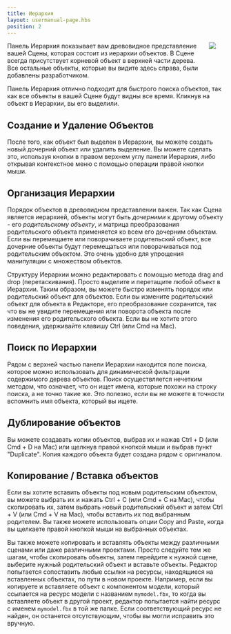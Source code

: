 ```yaml
---
title: Иерархия
layout: usermanual-page.hbs
position: 2
---
```


<img loading="lazy" src="/images/user-manual/editor/hierarchy.png" style="float: right; padding: 20px; padding-top: 0px;">

Панель Иерархия показывает вам древовидное представление вашей Сцены, которая состоит из иерархии объектов. В Сцене всегда присутствует корневой объект в верхней части дерева. Все остальные объекты, которые вы видите здесь справа, были добавлены разработчиком.

Панель Иерархия отлично подходит для быстрого поиска объектов, так как все объекты в вашей Сцене будут видны все время. Кликнув на объект в Иерархии, вы его выделили.

## Создание и Удаление Объектов

После того, как объект был выделен в Иерархии, вы можете создать новый дочерний объект или удалить выделение. Вы можете сделать это, используя кнопки в правом верхнем углу панели Иерархия, либо открывая контекстное меню с помощью операции правой кнопки мыши.

## Организация Иерархии

Порядок объектов в древовидном представлении важен. Так как Сцена является иерархией, объекты могут быть *дочерними* к другому объекту - его *родительскому объекту*, и матрица преобразования родительского объекта применяется ко всем его дочерним объектам. Если вы перемещаете или поворачиваете родительский объект, все дочерние объекты будут перемещаться или поворачиваться под родительским объектом. Это очень удобно для упрощения манипуляции с множеством объектов.

Структуру Иерархии можно редактировать с помощью метода drag and drop (перетаскивания). Просто выделите и перетащите любой объект в Иерархии. Таким образом, вы можете быстро изменять порядок или родительский объект для объектов. Если вы измените родительский объект для объекта в Редакторе, его преобразование сохранится, так что вы не увидите перемещения или поворота объекта после изменения его родительского объекта. Если вы не хотите этого поведения, удерживайте клавишу Ctrl (или Cmd на Mac).

## Поиск по Иерархии

Рядом с верхней частью панели Иерархии находится поле поиска, которое можно использовать для динамической фильтрации содержимого дерева объектов. Поиск осуществляется нечетким методом, что означает, что он ищет имена, которые похожи на строку поиска, а не точно такие же. Это полезно, если вы не можете в точности вспомнить имя объекта, который вы ищете.

## Дублирование объектов

Вы можете создавать копии объектов, выбрав их и нажав Ctrl + D (или Cmd + D на Mac) или щелкнув правой кнопкой мыши и выбрав пункт "Duplicate". Копия каждого объекта будет создана рядом с оригиналом.

## Копирование / Вставка объектов

Если вы хотите вставить объекты под новым родительским объектом, вы можете выбрать их и нажать Ctrl + C (или Cmd + C на Mac), чтобы скопировать их, затем выбрать новый родительский объект и затем Ctrl + V (или Cmd + V на Mac), чтобы вставить их под выбранным родителем. Вы также можете использовать опции Copy and Paste, когда вы щелкаете правой кнопкой мыши на выбранных объектах.

Вы также можете копировать и вставлять объекты между различными сценами или даже различными проектами. Просто следуйте тем же шагам, чтобы скопировать объекты, затем перейдите к нужной сцене, выберите нужный родительский объект и вставьте объекты. Редактор попытается сопоставить любые ссылки на ресурсы, находящиеся на вставленных объектах, по пути в новом проекте. Например, если вы копируете и вставляете объект с компонентом модели, который ссылается на ресурс модели с названием `mymodel.fbx`, то когда вы вставляете объект в другой проект, редактор попытается найти ресурс с именем `mymodel.fbx` в той же папке. Если соответствующий ресурс не найден, он останется отсутствующим, чтобы вы могли исправить это вручную.

